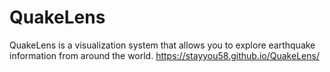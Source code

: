 # QuakeLens
QuakeLens is a visualization system that allows you to explore earthquake information from around the world.
https://stayyou58.github.io/QuakeLens/
